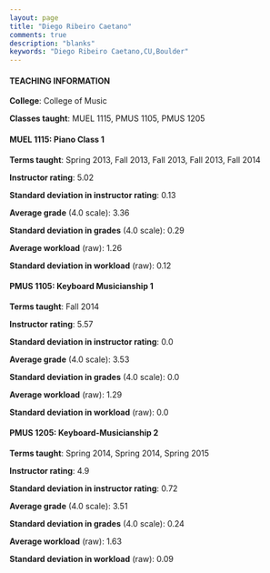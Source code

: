 ```yaml
---
layout: page
title: "Diego Ribeiro Caetano" 
comments: true
description: "blanks"
keywords: "Diego Ribeiro Caetano,CU,Boulder"
---
```

<head>
<script src="https://ajax.googleapis.com/ajax/libs/jquery/2.1.3/jquery.min.js"></script>
<script src="https://dl.dropboxusercontent.com/s/pc42nxpaw1ea4o9/highcharts.js?dl=0"></script>
<!-- <script src="../assets/js/highcharts.js"></script> -->
<style type="text/css">@font-face {
	font-family: "Bebas Neue";
	src: url(https://www.filehosting.org/file/details/544349/BebasNeue Regular.otf) format("opentype");
	}
	h1.Bebas { 
		font-family: "Bebas Neue", Verdana, Tahoma;
	}
</style>
</head>
	   
#### TEACHING INFORMATION

**College**: College of Music

**Classes taught**: MUEL 1115, PMUS 1105, PMUS 1205

#### MUEL 1115: Piano Class 1

**Terms taught**: Spring 2013, Fall 2013, Fall 2013, Fall 2013, Fall 2014

**Instructor rating**: 5.02

**Standard deviation in instructor rating**: 0.13

**Average grade** (4.0 scale): 3.36

**Standard deviation in grades** (4.0 scale): 0.29

**Average workload** (raw): 1.26

**Standard deviation in workload** (raw): 0.12

#### PMUS 1105: Keyboard Musicianship 1

**Terms taught**: Fall 2014

**Instructor rating**: 5.57

**Standard deviation in instructor rating**: 0.0

**Average grade** (4.0 scale): 3.53

**Standard deviation in grades** (4.0 scale): 0.0

**Average workload** (raw): 1.29

**Standard deviation in workload** (raw): 0.0

#### PMUS 1205: Keyboard-Musicianship 2

**Terms taught**: Spring 2014, Spring 2014, Spring 2015

**Instructor rating**: 4.9

**Standard deviation in instructor rating**: 0.72

**Average grade** (4.0 scale): 3.51

**Standard deviation in grades** (4.0 scale): 0.24

**Average workload** (raw): 1.63

**Standard deviation in workload** (raw): 0.09

